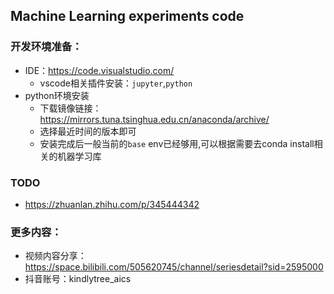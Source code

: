 ## Machine Learning experiments code

### 开发环境准备：
- IDE：https://code.visualstudio.com/
    - vscode相关插件安装：`jupyter`,`python`
- python环境安装
    - 下载镜像链接： https://mirrors.tuna.tsinghua.edu.cn/anaconda/archive/
    - 选择最近时间的版本即可
    - 安装完成后一般当前的`base` env已经够用,可以根据需要去conda install相关的机器学习库

### TODO
- https://zhuanlan.zhihu.com/p/345444342

### 更多内容：
- 视频内容分享： https://space.bilibili.com/505620745/channel/seriesdetail?sid=2595000
- 抖音账号：kindlytree_aics